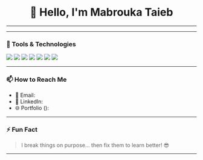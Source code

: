 <h1 align="center">👋 Hello, I'm Mabrouka Taieb</h1>

<p align="center">
</p>

---



---

### 🚀 Tools & Technologies

<p>
  <img src="https://img.shields.io/badge/Linux-FCC624?style=flat&logo=linux&logoColor=black"/>
  <img src="https://img.shields.io/badge/Python-3776AB?style=flat&logo=python&logoColor=white"/>
  <img src="https://img.shields.io/badge/Bash-121011?style=flat&logo=gnu-bash&logoColor=white"/>
  <img src="https://img.shields.io/badge/HTML-E34F26?style=flat&logo=html5&logoColor=white"/>
  <img src="https://img.shields.io/badge/CSS-1572B6?style=flat&logo=css3&logoColor=white"/>
  <img src="https://img.shields.io/badge/MySQL-4479A1?style=flat&logo=mysql&logoColor=white"/>
  <img src="https://img.shields.io/badge/PacketTracer-00427A?style=flat&logo=cisco&logoColor=white"/>
</p>

---

### 📫 How to Reach Me

- 📧 Email:
- 💼 LinkedIn: 
- 🌐 Portfolio ():
---

### ⚡ Fun Fact

> I break things on purpose... then fix them to learn better! 😎

---

<!---
mabrouka-taieb/mabrouka-taieb is a ✨ special ✨ repository because its `README.md` (this file) appears on your GitHub profile.
You can click the Preview link to take a look at your changes.
--->
